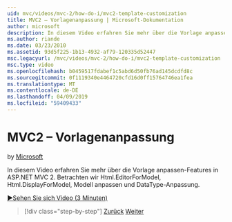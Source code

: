 ```yaml
---
uid: mvc/videos/mvc-2/how-do-i/mvc2-template-customization
title: MVC2 – Vorlagenanpassung | Microsoft-Dokumentation
author: microsoft
description: In diesem Video erfahren Sie mehr über die Vorlage anpassen-Features in ASP.NET MVC 2. Betrachten wir Html.EditorForModel, Html.DisplayForModel, Modell Templ...
ms.author: riande
ms.date: 03/23/2010
ms.assetid: 93d5f225-1b13-4932-af79-120335d52447
msc.legacyurl: /mvc/videos/mvc-2/how-do-i/mvc2-template-customization
msc.type: video
ms.openlocfilehash: b0459517fdabef1c5abd6d50fb76ad145dcdfd8c
ms.sourcegitcommit: 0f1119340e4464720cfd16d0ff15764746ea1fea
ms.translationtype: MT
ms.contentlocale: de-DE
ms.lasthandoff: 04/09/2019
ms.locfileid: "59409433"
---
```

# <a name="mvc2---template-customization"></a>MVC2 – Vorlagenanpassung

by [Microsoft](https://github.com/microsoft)

In diesem Video erfahren Sie mehr über die Vorlage anpassen-Features in ASP.NET MVC 2. Betrachten wir Html.EditorForModel, Html.DisplayForModel, Modell anpassen und DataType-Anpassung.

[&#9654;Sehen Sie sich Video (3 Minuten)](https://channel9.msdn.com/Blogs/ASP-NET-Site-Videos/mvc2-template-customization)

> [!div class="step-by-step"]
> [Zurück](mvc2-model-validation.md)
> [Weiter](aspnet-mvc-2-areas.md)
